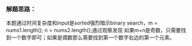 ### 解题思路：
本题通过时间复杂度和input是sorted强烈暗示binary search，m = nums1.length(); n = nums2.length();通过观察发现
如果m+n是奇数，只需要找到一个数字即可；如果是偶数那么需要找到第一个数字右边的第一个元素。